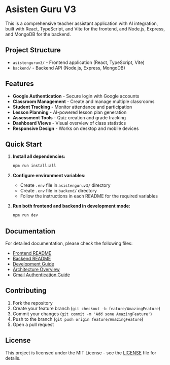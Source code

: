 # Asisten Guru V3

This is a comprehensive teacher assistant application with AI integration, built with React, TypeScript, and Vite for the frontend, and Node.js, Express, and MongoDB for the backend.

## Project Structure

- `asistenguruv3/` - Frontend application (React, TypeScript, Vite)
- `backend/` - Backend API (Node.js, Express, MongoDB)

## Features

- **Google Authentication** - Secure login with Google accounts
- **Classroom Management** - Create and manage multiple classrooms
- **Student Tracking** - Monitor attendance and participation
- **Lesson Planning** - AI-powered lesson plan generation
- **Assessment Tools** - Quiz creation and grade tracking
- **Dashboard Views** - Visual overview of class statistics
- **Responsive Design** - Works on desktop and mobile devices

## Quick Start

1. **Install all dependencies:**
   ```bash
   npm run install:all
   ```

2. **Configure environment variables:**
   - Create `.env` file in `asistenguruv3/` directory
   - Create `.env` file in `backend/` directory
   - Follow the instructions in each README for the required variables

3. **Run both frontend and backend in development mode:**
   ```bash
   npm run dev
   ```

## Documentation

For detailed documentation, please check the following files:
- [Frontend README](asistenguruv3/README.md)
- [Backend README](backend/README.md)
- [Development Guide](docs/DEVELOPMENT.md)
- [Architecture Overview](docs/ARCHITECTURE.md)
- [Gmail Authentication Guide](docs/GMAIL_AUTH.md)

## Contributing

1. Fork the repository
2. Create your feature branch (`git checkout -b feature/AmazingFeature`)
3. Commit your changes (`git commit -m 'Add some AmazingFeature'`)
4. Push to the branch (`git push origin feature/AmazingFeature`)
5. Open a pull request

## License

This project is licensed under the MIT License - see the [LICENSE](LICENSE) file for details.